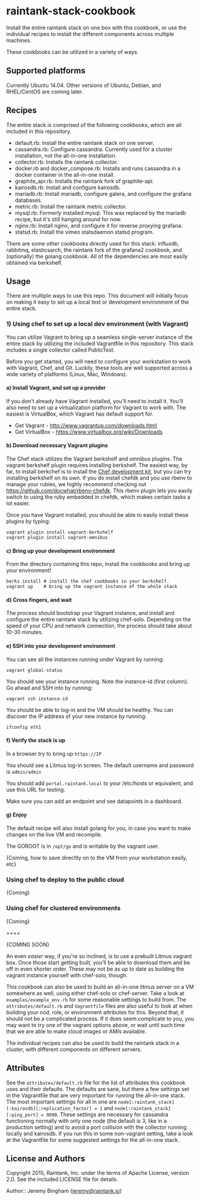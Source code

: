 # raintank-stack-cookbook

Install the entire raintank stack on one box with this cookbook, or use the individual recipes to install the different components across multiple machines. 

These cookbooks can be utilized in a variety of ways.

## Supported platforms

Currently Ubuntu 14.04. Other versions of Ubuntu, Debian, and RHEL/CentOS are coming later.

## Recipes

The entire stack is comprised of the following cookbooks, which are all included in this repository.

- default.rb: Install the entire raintank stack on one server.
- cassandra.rb: Configure cassandra. Currently used for a cluster installation, not the all-in-one installation.
- collector.rb: Installs the raintank collector.
- docker.rb and docker_compose.rb: Installs and runs cassandra in a docker container in the all-in-one install.
- graphite_api.rb: Installs the raintank fork of graphite-api.
- kairosdb.rb: Install and configure kairosdb.
- mariadb.rb: Install mariadb, configure galera, and configure the grafana databases.
- metric.rb: Install the raintank metric collector.
- mysql.rb: Formerly installed mysql. This was replaced by the mariadb recipe, but it's still hanging around for now.
- nginx.rb: Install nginx, and configure it for reverse proxying grafana.
- statsd.rb: Install the vimeo statsdaemon statsd program.

There are some other cookbooks directly used for this stack: influxdb, rabbitmq, elasticsarch, the raintank fork of the grafana2 cookbook, and (optionally) the golang cookbook. All of the dependencies are most easily obtained via berkshelf.

## Usage

There are multiple ways to use this repo. This document will initially focus on making it easy to set up a local test or development environment of the entire stack.

### 1) Using chef to set up a local dev environment (with Vagrant)

You can utilize Vagrant to bring up a seamless single-server instance of the entire stack by utilizing the included Vagrantfile in this repository. This stack includes a single collector called PublicTest.

Before you get started, you will need to configure your workstation to work with Vagrant, Chef, and Git. Luckily, these tools are well supported across a wide variety of platforms (Linux, Mac, Windows).

#### a) Install Vagrant, and set up a provider

If you don't already have Vagrant installed, you'll need to install it. You'll also need to set up a virtualization platform for Vagrant to work with. The easiest is VirtualBox, which Vagrant has default support for. 

- Get Vagrant - http://www.vagrantup.com/downloads.html
- Get VirtualBox - https://www.virtualbox.org/wiki/Downloads

#### b) Download necessary Vagrant plugins
 
The Chef stack utilizes the Vagrant berkshelf and omnibus plugins. The vagrant berkshelf plugin requires installing berkshelf. The easiest way, by far, to install berkchef is to install the [Chef development kit](https://downloads.chef.io/chef-dk/), but you can try installing berkshelf on its own. If you do install chefdk and you use rbenv to manage your rubies, we highly recommend checking out https://github.com/docwhat/rbenv-chefdk. This rbenv plugin lets you easily switch to using the ruby embedded in chefdk, which makes certain tasks a lot easier.

Once you have Vagrant installed, you should be able to easily install these plugins by typing:

```
vagrant plugin install vagrant-berkshelf
vagrant plugin install vagrant-omnibus
```

#### c) Bring up your development environment

From the directory containing this repo, install the cookbooks and bring up your environment!

```
berks install # install the chef cookbooks in your berkshelf.
vagrant up    # bring up the vagrant instance of the whole stack
```

#### d) Cross fingers, and wait

The process should bootstrap your Vagrant instance, and install and configure the entire raintank stack by utilizing chef-solo. Depending on the speed of your CPU and network connection, the process should take about 10-30 minutes.

#### e) SSH into your development environment

You can see all the instances running under Vagrant by running:

```
vagrant global-status
```

You should see your instance running. Note the instance-id (first column). Go ahead and SSH into by running:

```
vagrant ssh instance-id
```

You should be able to log-in and the VM should be healthy. You can discover the IP address of your new instance by running:

```
ifconfig eth1
```

#### f) Verify the stack is up

In a browser try to bring up `https://IP`

You should see a Litmus log-in screen. The default username and password is `admin/admin`

You should add `portal.raintank.local` to your /etc/hosts or equivalent, and use this URL for testing.

Make sure you can add an endpoint and see datapoints in a dashboard.

#### g) Enjoy

The default recipe will also install golang for you, in case you want to make changes on the live VM and recompile. 

The GOROOT is in `/opt/go` and is writable by the vagrant user.

{Coming, how to save direcltly on to the VM from your workstation easily, etc}

### Using chef to deploy to the public cloud

{Coming}

### Using chef for clustered environments

{Coming}

====

{COMING SOON}

An even *easier* way, if you're so inclined, is to use a prebuilt Litmus vagrant box. Once those start getting built, you'll be able to download them and be off in even shorter order. These may not be as up to date as building the vagrant instance yourself with chef-solo, though.



This cookbook can also be used to build an all-in-one litmus server on a VM somewhere as well, using either chef-solo or chef-server. Take a look at `examples/example_env.rb` for some reasonable settings to build from. The `attributes/default.rb` and `Vagrantfile` files are also useful to look at when building your nod, role, or environment attributes for this. Beyond that, it should not be a complicated process. If it does seem complicate to you, you may want to try one of the vagrant options above, or wait until such time that we are able to make cloud images or AMIs available.

The individual recipes can also be used to build the raintank stack in a cluster, with different components on different servers.

## Attributes

See the `attributes/default.rb` file for the list of attributes this cookbook uses and their defaults. The defaults are sane, but there a few settings set in the Vagrantfile that are very important for running the all-in-one stack. The most important settings for all in one are `node[:raintank_stack][:kairosdb][:replication_factor] = 1` and `node[:raintank_stack][:ping_port] = 9090`. These settings are necessary for cassandra functioning normally with only one node (the default is 3, like in a production setting) and to avoid a port collision with the collector running locally and kairosdb. If you run this in some non-vagrant setting, take a look at the Vagrantfile for some suggested settings for the all-in-one stack.

## License and Authors

Copyright 2015, Raintank, Inc. under the terms of Apache License, version 2.0. See the included LICENSE file for details.

Author:: Jeremy Bingham (<jeremy@raintank.io>)
